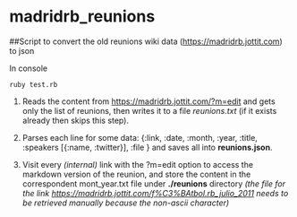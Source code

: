 # madridrb_reunions
##Script to convert the old reunions wiki data (https://madridrb.jottit.com) to json

In console
```
ruby test.rb
```

1. Reads the content from https://madridrb.jottit.com/?m=edit and gets only the list of reunions, then writes it to a file *reunions.txt* (if it exists already then skips this step).

2. Parses each line for some data: {:link, :date, :month, :year, :title, :speakers [{:name, :twitter}], :file } and saves all into **reunions.json**.

3. Visit every _(internal)_ link with the ?m=edit option to access the markdown version of the reunion, and store the content in the correspondent mont_year.txt file under **./reunions** directory _(the file for the link https://madridrb.jottit.com/f%C3%BAtbol.rb_julio_2011 needs to be retrieved manually because the non-ascii character)_




